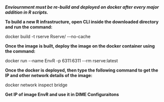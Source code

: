 ***Enviournment must be re-build and deployed on docker after every major addition in R scripts.***


**To build a new R infrastructure, open CLI inside the downloaded directory and run the command:**

docker build -t rserve Rserve/ --no-cache

**Once the image is built, deploy the image on the docker container using the command:**

docker run --name EnvR -p 6311:6311 --rm rserve:latest

**Once the docker is deployed, then type the following command to get the IP and other network details of the image:**

docker network inspect bridge

**Get IP of image EnvR and use it in DIME Configuraitons**

